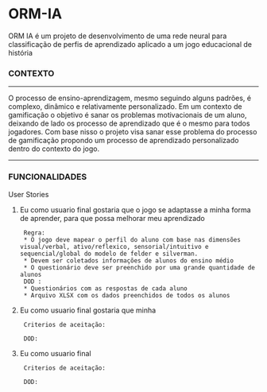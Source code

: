 
# ORM-IA

ORM IA é um projeto de desenvolvimento de uma rede neural para classificação de perfis de aprendizado aplicado a um jogo educacional de história

### CONTEXTO
___
O processo de ensino-aprendizagem, mesmo seguindo alguns padrões, é complexo, dinâmico e relativamente personalizado. Em um contexto de gamificação o objetivo é sanar os problemas motivacionais de um aluno, deixando de lado os processo de aprendizado que é o mesmo para todos jogadores. Com base nisso o projeto visa sanar esse problema do processo de gamificação propondo um processo de aprendizado personalizado dentro do contexto do jogo.
___
### FUNCIONALIDADES

User Stories

1. Eu como usuario final gostaria que o jogo se adaptasse a minha forma de aprender, para que possa melhorar meu aprendizado

        Regra:
        * O jogo deve mapear o perfil do aluno com base nas dimensões visual/verbal, ativo/reflexico, sensorial/intuitivo e sequencial/global do modelo de felder e silverman.
        * Devem ser coletados informações de alunos do ensino médio
        * O questionário deve ser preenchido por uma grande quantidade de alunos
        DOD :
        * Questionários com as respostas de cada aluno
        * Arquivo XLSX com os dados preenchidos de todos os alunos
    
 

2. Eu como usuario final gostaria que minha 

        Criterios de aceitação:
        
        DOD:

3. Eu como usuario final 

        Criterios de aceitação:
        
        DOD:




